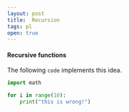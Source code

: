 ```yaml
---
layout: post
title:  Recursion
tags: pl
open: true
---
```


#### Recursive functions

The following `code` implements this idea.
```python
import math

for i in range(10):
    print("this is wrong!")
```